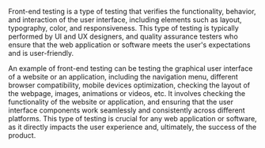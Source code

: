 

Front-end testing is a type of testing that verifies the functionality, behavior, and interaction of the user interface, including elements such as layout, typography, color, and responsiveness. This type of testing is typically performed by UI and UX designers, and quality assurance testers who ensure that the web application or software meets the user's expectations and is user-friendly.

An example of front-end testing can be testing the graphical user interface of a website or an application, including the navigation menu, different browser compatibility, mobile devices optimization, checking the layout of the webpage, images, animations or videos, etc. It involves checking the functionality of the website or application, and ensuring that the user interface components work seamlessly and consistently across different platforms. This type of testing is crucial for any web application or software, as it directly impacts the user experience and, ultimately, the success of the product.